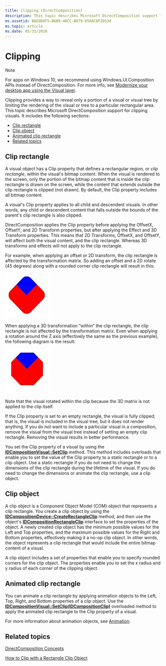 ```yaml
---
title: Clipping (DirectComposition)
description: This topic describes Microsoft DirectComposition support for clipping visuals.
ms.assetid: B6E0D8F5-B6B9-40CC-B079-850AC8F2D538
ms.topic: article
ms.date: 05/31/2018
---
```


# Clipping

> [!NOTE]
> For apps on Windows 10, we recommend using Windows.UI.Composition APIs instead of DirectComposition. For more info, see [Modernize your desktop app using the Visual layer](/windows/uwp/composition/visual-layer-in-desktop-apps).

Clipping provides a way to reveal only a portion of a visual or visual tree by limiting the rendering of the visual or tree to a particular rectangular area. This topic describes Microsoft DirectComposition support for clipping visuals. It includes the following sections:

-   [Clip rectangle](#clip-rectangle)
-   [Clip object](#clip-object)
-   [Animated clip rectangle](#animated-clip-rectangle)
-   [Related topics](#related-topics)

## Clip rectangle

A visual object has a Clip property that defines a rectangular region, or *clip rectangle*, within the visual's bitmap content. When the visual is rendered to the screen, only the portion of the bitmap content that is inside the clip rectangle is drawn on the screen, while the content that extends outside the clip rectangle is clipped (not drawn). By default, the Clip property includes all bitmap content.

A visual's Clip property applies to all child and descendent visuals. In other words, any child or descendent content that falls outside the bounds of the parent's clip rectangle is also clipped.

DirectComposition applies the Clip property before applying the OffsetX, OffsetY, and 2D Transform properties, but after applying the Effect and 3D Transform properties. This means that 2D Transforms, OffsetX, and OffsetY, will affect both the visual content, and the clip rectangle. Whereas 3D transforms and effects will not apply to the clip rectangle.

For example, when applying an offset or 2D transform, the clip rectangle is affected by the transformation matrix. So adding an offset and a 2D rotate (45 degrees) along with a rounded corner clip rectangle will result in this:

![diagram of showing the effect of a 2d transform on a clip rectangle.](images/clipping2dtransform.png)

When applying a 3D transformation “within” the clip rectangle, the clip rectangle is not affected by the transformation matrix. Even when applying a rotation around the Z axis (effectively the same as the previous example), the following diagram is the result:

![diagram showing that a 3d transform doesn't affect the rectangle clip (visual rotates within the clip).](images/clipping3dtransform.png)

Note that the visual rotated within the clip because the 3D matrix is not applied to the clip itself.

If the Clip property is set to an empty rectangle, the visual is fully clipped; that is, the visual is included in the visual tree, but it does not render anything. If you do not want to include a particular visual in a composition, remove the visual from the visual tree instead of setting an empty clip rectangle. Removing the visual results in better performance.

You set the Clip property of a visual by using the [**IDCompositionVisual::SetClip**](/windows/desktop/api/Dcomp/nf-dcomp-setclip) method. This method includes overloads that enable you to set the value of the Clip property to a static rectangle or to a clip object. Use a static rectangle if you do not need to change the dimensions of the clip rectangle during the lifetime of the visual. If you do need to change the dimensions or animate the clip rectangle, use a clip object.

## Clip object

A clip object is a Component Object Model (COM) object that represents a clip rectangle. You create a clip object by using the [**IDCompositionDevice::CreateRectangleClip**](https://msdn.microsoft.com/en-us/library/Hh437399(v=VS.85).aspx) method, and then use the object's [**IDCompositionRectangleClip**](https://msdn.microsoft.com/en-us/library/Hh437434(v=VS.85).aspx) interface to set the properties of the object. A newly created clip object has the minimum possible values for the Left and Top properties, and the maximum possible values for the Right and Bottom properties, effectively making it a no-op clip object. In other words, the object represents a clip rectangle that would include the entire bitmap content of a visual.

A clip object includes a set of properties that enable you to specify rounded corners for the clip object. The properties enable you to set the x radius and y radius of each corner of the clipping object.

## Animated clip rectangle

You can animate a clip rectangle by applying animation objects to the Left, Top, Right, and Bottom properties of a clip object. Use the [**IDCompositionVisual::SetClip(IDCompositionClip)**](https://msdn.microsoft.com/en-us/library/Hh449153(v=VS.85).aspx) overloaded method to apply the animated clip rectangle to the Clip property of a visual.

For more information about animation objects, see [Animation](animation.md).

## Related topics

<dl> <dt>

[DirectComposition Concepts](directcomposition-concepts.md)
</dt> <dt>

[How to Clip with a Rectangle Clip Object](how-to--set-the-clip-rectangle-for-a-visual.md)
</dt> </dl>

 

 




